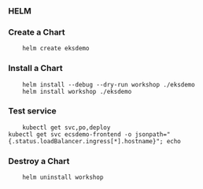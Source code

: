 ### HELM

### Create a Chart
``` 
    helm create eksdemo
``` 

### Install a Chart
``` 
    helm install --debug --dry-run workshop ./eksdemo
    helm install workshop ./eksdemo
``` 

### Test service
``` 
    kubectl get svc,po,deploy
kubectl get svc ecsdemo-frontend -o jsonpath="{.status.loadBalancer.ingress[*].hostname}"; echo
``` 

### Destroy a Chart
``` 
    helm uninstall workshop
``` 
